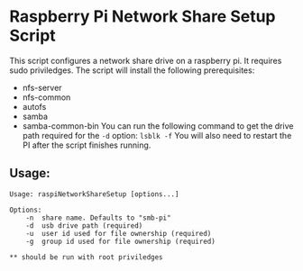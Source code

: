 # Raspberry Pi Network Share Setup Script
This script configures a network share drive on a raspberry pi. It requires sudo priviledges. The script will install the following prerequisites:
- nfs-server
- nfs-common
- autofs
- samba
- samba-common-bin
You can run the following command to get the drive path required for the `-d` option: `lsblk -f`
You will also need to restart the PI after the script finishes running.
## Usage:
```
Usage: raspiNetworkShareSetup [options...]

Options:
	-n	share name. Defaults to "smb-pi"
	-d	usb drive path (required)
	-u	user id used for file ownership (required)
	-g	group id used for file ownership (required)

** should be run with root priviledges
```